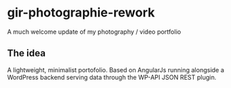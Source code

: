 # gir-photographie-rework
A much welcome update of my photography / video portfolio

## The idea
A lightweight, minimalist portofolio.
Based on AngularJs running alongside a WordPress backend serving data through the WP-API JSON REST plugin.

